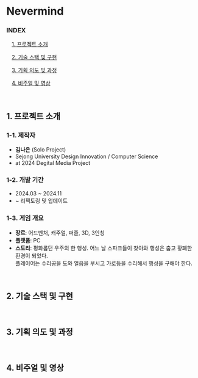 # Nevermind

### INDEX
&emsp;[1. 프로젝트 소개](#1-프로젝트-소개)

&emsp;[2. 기술 스택 및 구현](#2-기술-스택-및-구현)

&emsp;[3. 기획 의도 및 과정](#3-기획-의도-및-과정)   

&emsp;[4. 비주얼 및 영상](#4-비주얼-및-영상)  

<br/>

## 1. 프로젝트 소개
### 1-1. 제작자
- **김나은**   (Solo Project)
- Sejong University Design Innovation / Computer Science  
- at 2024 Degital Media Project   

### 1-2. 개발 기간
- 2024.03 ~ 2024.11
- ~ 리팩토링 및 업데이트

### 1-3. 게임 개요
- **장르**: 어드벤처, 캐주얼, 퍼즐, 3D, 3인칭
- **플랫폼**: PC
- **스토리**: 평화롭던 우주의 한 행성. 어느 날 스파크들이 찾아와 행성은 춥고 황폐한 환경이 되었다. <br/>플레이어는 수리공을 도와 얼음을 부시고 가로등을 수리해서 행성을 구해야 한다.

<br/>


## 2. 기술 스택 및 구현

<br/>

## 3. 기획 의도 및 과정

<br/>

## 4. 비주얼 및 영상
